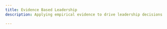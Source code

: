 ```yaml
---
title: Evidence Based Leadership
description: Applying empirical evidence to drive leadership decisions and improvements.

---
```


